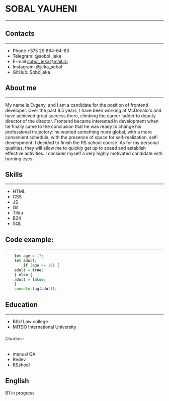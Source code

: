 #  SOBAL YAUHENI
-------------
## Contacts
-------------
- Phone +375 29 864-64-63
- Telegram: @sobol_jeka
- E-mail sobol_jeka@mail.ru
- Instagram: @jeka_sobol
- GitHub: Soboljeka
## About me
------------
My name is Evgeny, and I am a candidate for the position of frontend developer.
Over the past 8.5 years, I have been working at McDonald's and have achieved great success there, climbing the career ladder to deputy director of the director. Frontend became interested in development when he finally came to the conclusion that he was ready to change his professional trajectory: he wanted something more global, with a more convenient schedule, with the presence of space for self-realization, self-development. I decided to finish the RS school course.
As for my personal qualities, they will allow me to quickly get up to speed and establish effective activities. I consider myself a very highly motivated candidate with burning eyes.

## Skills
----------
- HTML
- CSS
- JS
- Git
- Tilda
- B24
- SQL

## Code example:
--------------
```javascript
    let age = 17;
    let adult;
        if (age >= 18) {
	adult = true;
    } else {
	adult = false;
    }
    console.log(adult);
 ```



## Education
----------

- BSU Law college
- MITSO International University

###### Courses:
- manual QA
- Redev
- RSshool

## English 
B1 in progress 
